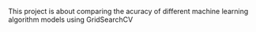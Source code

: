 This project is about comparing the acuracy of different machine learning algorithm models using GridSearchCV
